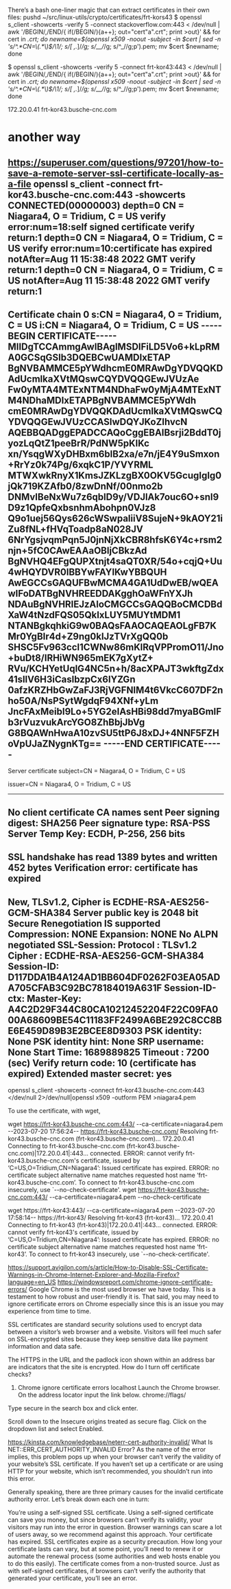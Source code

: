 There’s a bash one-liner magic that can extract certificates in their own files:
pushd ~/src/linux-utils/crypto/certificates/frt-kors43
$ openssl s_client -showcerts -verify 5 -connect stackoverflow.com:443 < /dev/null | awk '/BEGIN/,/END/{ if(/BEGIN/){a++}; out="cert"a".crt"; print >out}' && for cert in *.crt; do newname=$(openssl x509 -noout -subject -in $cert | sed -n 's/^.*CN=\(.*\)$/\1/; s/[ ,.*]/_/g; s/__/_/g; s/^_//g;p').pem; mv $cert $newname; done

$ openssl s_client -showcerts -verify 5 -connect frt-kor43:443 < /dev/null | awk '/BEGIN/,/END/{ if(/BEGIN/){a++}; out="cert"a".crt"; print >out}' && for cert in *.crt; do newname=$(openssl x509 -noout -subject -in $cert | sed -n 's/^.*CN=\(.*\)$/\1/; s/[ ,.*]/_/g; s/__/_/g; s/^_//g;p').pem; mv $cert $newname; done

172.20.0.41 frt-kor43.busche-cnc.com

# another way
https://superuser.com/questions/97201/how-to-save-a-remote-server-ssl-certificate-locally-as-a-file
openssl s_client -connect frt-kor43.busche-cnc.com:443 -showcerts
CONNECTED(00000003)
depth=0 CN = Niagara4, O = Tridium, C = US
verify error:num=18:self signed certificate
verify return:1
depth=0 CN = Niagara4, O = Tridium, C = US
verify error:num=10:certificate has expired
notAfter=Aug 11 15:38:48 2022 GMT
verify return:1
depth=0 CN = Niagara4, O = Tridium, C = US
notAfter=Aug 11 15:38:48 2022 GMT
verify return:1
---
Certificate chain
 0 s:CN = Niagara4, O = Tridium, C = US
   i:CN = Niagara4, O = Tridium, C = US
-----BEGIN CERTIFICATE-----
MIIDgTCCAmmgAwIBAgIMSDIFiLD5Vo6+kLpRMA0GCSqGSIb3DQEBCwUAMDIxETAP
BgNVBAMMCE5pYWdhcmE0MRAwDgYDVQQKDAdUcmlkaXVtMQswCQYDVQQGEwJVUzAe
Fw0yMTA4MTExNTM4NDhaFw0yMjA4MTExNTM4NDhaMDIxETAPBgNVBAMMCE5pYWdh
cmE0MRAwDgYDVQQKDAdUcmlkaXVtMQswCQYDVQQGEwJVUzCCASIwDQYJKoZIhvcN
AQEBBQADggEPADCCAQoCggEBAIBsrji2BddT0jyozLqQtZ1peeBrR/PdNW5pKlKc
xn/YsqgWXyDHBxm6blB2xa/e7n/jE4Y9uSmxon+RrYz0k74Pg/6xqkC1P/YVYRML
MTWXwkRnyX1KmsJZKLzgBX0OKV5GcugIgIg0jQk719KZAfb0/8zwDnNf/00nmo2b
DNMvIBeNxWu7z6qblD9y/VDJlAk7ouc6O+snI9D9z1QpfeQxbsnhmAbohpn0VJz8
Q9o1uej56Qys626cWSwpaliiV8SujeN+9kAOY21iZu8fNL+fHVqToadp8aN028JV
6NrYgsjvqmPqn5J0jnNjXkCBR8hfsK6Y4c+rsm2njn+5fC0CAwEAAaOBljCBkzAd
BgNVHQ4EFgQUPXtnjt4saQT0XR/54o+cqjQ+Uu4wHQYDVR0lBBYwFAYIKwYBBQUH
AwEGCCsGAQUFBwMCMA4GA1UdDwEB/wQEAwIFoDATBgNVHREEDDAKgghOaWFnYXJh
NDAuBgNVHRIEJzAloCMGCCsGAQQBoCMCDBdXaW4tNzdFQS05QkIxLUY5MUYtMDM1
NTANBgkqhkiG9w0BAQsFAAOCAQEAOLgFB7KMr0YgBIr4d+Z9ng0kIJzTVrXgQQ0b
SHSC5Fv963ccl1CWNw86mKlRqVPPromO11/Jno+buDt8/IRHiWN965mEK7gXytZ+
RVu/KCHYetUqlG4NC5n+h/8acXPAJT3wkftgZdx41sIlV6H3iCaslbzpCx6IYZGn
0afzKRZHbGwZaFJ3RjVGFNlM4t6VkcC607DF2nho50A/NsPSytWgdqF94XNf+yLm
JncFAxMeibI9Lo+5YG2eIAsHBi98dd7myaBGmIFb3rVuzvukArcYGO8ZhBbjJbVg
G8BQAWnHwaA10zvSU5ttP6J8xDJ+4NNF5FZHoVpUJaZNygnKTg==
-----END CERTIFICATE-----
---
Server certificate
subject=CN = Niagara4, O = Tridium, C = US

issuer=CN = Niagara4, O = Tridium, C = US

---
No client certificate CA names sent
Peer signing digest: SHA256
Peer signature type: RSA-PSS
Server Temp Key: ECDH, P-256, 256 bits
---
SSL handshake has read 1389 bytes and written 452 bytes
Verification error: certificate has expired
---
New, TLSv1.2, Cipher is ECDHE-RSA-AES256-GCM-SHA384
Server public key is 2048 bit
Secure Renegotiation IS supported
Compression: NONE
Expansion: NONE
No ALPN negotiated
SSL-Session:
    Protocol  : TLSv1.2
    Cipher    : ECDHE-RSA-AES256-GCM-SHA384
    Session-ID: D117DDA1B4A124AD1BB604DF0262F03EA05ADA705CFAB3C92BC78184019A631F
    Session-ID-ctx: 
    Master-Key: A4C2D29F344C80CA10212452204F22C09FA000A68609BE54C11183FF2499A6BE292C8CC8BE6E459D89B3E2BCEE8D9303
    PSK identity: None
    PSK identity hint: None
    SRP username: None
    Start Time: 1689889825
    Timeout   : 7200 (sec)
    Verify return code: 10 (certificate has expired)
    Extended master secret: yes
---

openssl s_client -showcerts -connect frt-kor43.busche-cnc.com:443 </dev/null 2>/dev/null|openssl x509 -outform PEM >niagara4.pem

To use the certificate, with wget,

wget https://frt-kor43.busche-cnc.com:443/ --ca-certificate=niagara4.pem
--2023-07-20 17:56:24--  https://frt-kor43.busche-cnc.com/
Resolving frt-kor43.busche-cnc.com (frt-kor43.busche-cnc.com)... 172.20.0.41
Connecting to frt-kor43.busche-cnc.com (frt-kor43.busche-cnc.com)|172.20.0.41|:443... connected.
ERROR: cannot verify frt-kor43.busche-cnc.com's certificate, issued by ‘C=US,O=Tridium,CN=Niagara4’:
  Issued certificate has expired.
ERROR: no certificate subject alternative name matches
        requested host name ‘frt-kor43.busche-cnc.com’.
To connect to frt-kor43.busche-cnc.com insecurely, use `--no-check-certificate'.
wget https://frt-kor43.busche-cnc.com:443/ --ca-certificate=niagara4.pem --no-check-certificate

wget https://frt-kor43:443/ --ca-certificate=niagara4.pem
--2023-07-20 17:58:14--  https://frt-kor43/
Resolving frt-kor43 (frt-kor43)... 172.20.0.41
Connecting to frt-kor43 (frt-kor43)|172.20.0.41|:443... connected.
ERROR: cannot verify frt-kor43's certificate, issued by ‘C=US,O=Tridium,CN=Niagara4’:
  Issued certificate has expired.
ERROR: no certificate subject alternative name matches
        requested host name ‘frt-kor43’.
To connect to frt-kor43 insecurely, use `--no-check-certificate'.

https://support.avigilon.com/s/article/How-to-Disable-SSL-Certificate-Warnings-in-Chrome-Internet-Explorer-and-Mozilla-Firefox?language=en_US
https://windowsreport.com/chrome-ignore-certificate-errors/
Google Chrome is the most used browser we have today. This is a testament to how robust and user-friendly it is. That said, you may need to ignore certificate errors on Chrome especially since this is an issue you may experience from time to time.

SSL certificates are standard security solutions used to encrypt data between a visitor’s web browser and a website. Visitors will feel much safer on SSL-encrypted sites because they keep sensitive data like payment information and data safe.

The HTTPS in the URL and the padlock icon shown within an address bar are indicators that the site is encrypted.
How do I turn off certificate checks?
1. Chrome ignore certificate errors localhost
Launch the Chrome browser.
On the address locator input the link below.
chrome://flags/

Type secure in the search box and click enter.

Scroll down to the Insecure origins treated as secure flag.
Click on the dropdown list and select Enabled.



https://kinsta.com/knowledgebase/neterr-cert-authority-invalid/
What Is NET::ERR_CERT_AUTHORITY_INVALID Error?
As the name of the error implies, this problem pops up when your browser can’t verify the validity of your website’s SSL certificate. If you haven’t set up a certificate or are using HTTP for your website, which isn’t recommended, you shouldn’t run into this error.

Generally speaking, there are three primary causes for the invalid certificate authority error. Let’s break down each one in turn:

You’re using a self-signed SSL certificate. Using a self-signed certificate can save you money, but since browsers can’t verify its validity, your visitors may run into the error in question. Browser warnings can scare a lot of users away, so we recommend against this approach.
Your certificate has expired. SSL certificates expire as a security precaution. How long your certificate lasts can vary, but at some point, you’ll need to renew it or automate the renewal process (some authorities and web hosts enable you to do this easily).
The certificate comes from a non-trusted source. Just as with self-signed certificates, if browsers can’t verify the authority that generated your certificate, you’ll see an error.
